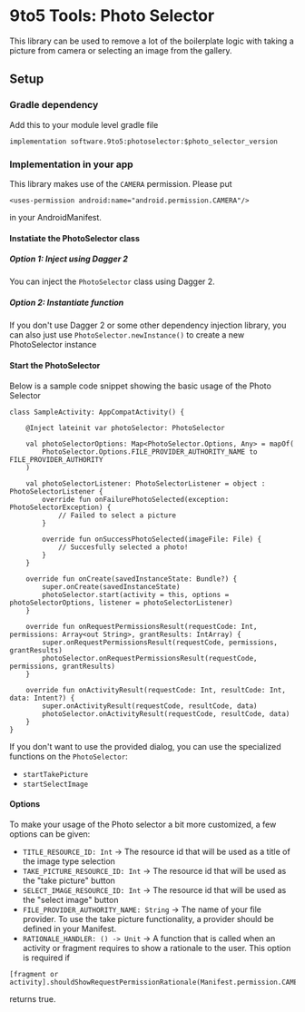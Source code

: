 # 9to5 Tools: Photo Selector

This library can be used to remove a lot of the boilerplate logic with taking a picture from camera or selecting an image from the gallery.

## Setup

### Gradle dependency

Add this to your module level gradle file
```
implementation software.9to5:photoselector:$photo_selector_version
```

### Implementation in your app

This library makes use of the `CAMERA` permission. Please put 
```
<uses-permission android:name="android.permission.CAMERA"/>
```
in your AndroidManifest.

#### Instatiate the PhotoSelector class

##### Option 1: Inject using Dagger 2

You can inject the `PhotoSelector` class using Dagger 2.

##### Option 2: Instantiate function

If you don't use Dagger 2 or some other dependency injection library, you can also just use `PhotoSelector.newInstance()` to create a new PhotoSelector instance

#### Start the PhotoSelector

Below is a sample code snippet showing the basic usage of the Photo Selector

```
class SampleActivity: AppCompatActivity() {

    @Inject lateinit var photoSelector: PhotoSelector

    val photoSelectorOptions: Map<PhotoSelector.Options, Any> = mapOf(
        PhotoSelector.Options.FILE_PROVIDER_AUTHORITY_NAME to FILE_PROVIDER_AUTHORITY
    )

    val photoSelectorListener: PhotoSelectorListener = object : PhotoSelectorListener {
        override fun onFailurePhotoSelected(exception: PhotoSelectorException) {
            // Failed to select a picture
        }

        override fun onSuccessPhotoSelected(imageFile: File) {
            // Succesfully selected a photo!
        }
    }

    override fun onCreate(savedInstanceState: Bundle?) {
        super.onCreate(savedInstanceState)
        photoSelector.start(activity = this, options = photoSelectorOptions, listener = photoSelectorListener)
    }

    override fun onRequestPermissionsResult(requestCode: Int, permissions: Array<out String>, grantResults: IntArray) {
        super.onRequestPermissionsResult(requestCode, permissions, grantResults)
        photoSelector.onRequestPermissionsResult(requestCode, permissions, grantResults)
    }

    override fun onActivityResult(requestCode: Int, resultCode: Int, data: Intent?) {
        super.onActivityResult(requestCode, resultCode, data)
        photoSelector.onActivityResult(requestCode, resultCode, data)
    }
}
```

If you don't want to use the provided dialog, you can use the specialized functions on the `PhotoSelector`:
- `startTakePicture`
- `startSelectImage`

#### Options

To make your usage of the Photo selector a bit more customized, a few options can be given:

- `TITLE_RESOURCE_ID: Int` -> The resource id that will be used as a title of the image type selection
- `TAKE_PICTURE_RESOURCE_ID: Int` -> The resource id that will be used as the "take picture" button
- `SELECT_IMAGE_RESOURCE_ID: Int` -> The resource id that will be used as the "select image" button
- `FILE_PROVIDER_AUTHORITY_NAME: String` -> The name of your file provider. To use the take picture functionality, a provider should be defined in your Manifest.
- `RATIONALE_HANDLER: () -> Unit` -> A function that is called when an activity or fragment requires to show a rationale to the user. This option is required if 
```
[fragment or activity].shouldShowRequestPermissionRationale(Manifest.permission.CAMERA)
```
returns true.
